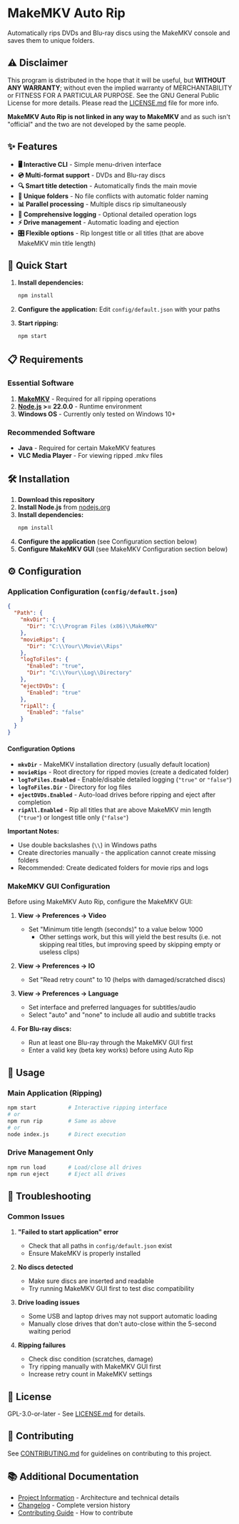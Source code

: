 # MakeMKV Auto Rip

Automatically rips DVDs and Blu-ray discs using the MakeMKV console and saves them to unique folders.

## ⚠️ Disclaimer

This program is distributed in the hope that it will be useful, but **WITHOUT ANY WARRANTY**; without even the implied warranty of MERCHANTABILITY or FITNESS FOR A PARTICULAR PURPOSE. See the GNU General Public License for more details. Please read the [LICENSE.md](LICENSE.md) file for more info.

**MakeMKV Auto Rip is not linked in any way to MakeMKV** and as such isn't "official" and the two are not developed by the same people.

## ✨ Features

- **🖥️ Interactive CLI** - Simple menu-driven interface
- **💿 Multi-format support** - DVDs and Blu-ray discs
- **🔍 Smart title detection** - Automatically finds the main movie
- **📁 Unique folders** - No file conflicts with automatic folder naming
- **📊 Parallel processing** - Multiple discs rip simultaneously
- **📝 Comprehensive logging** - Optional detailed operation logs
- **⚡ Drive management** - Automatic loading and ejection
- **🎛️ Flexible options** - Rip longest title or all titles (that are above MakeMKV min title length)

## 🚀 Quick Start

1. **Install dependencies:**

   ```bash
   npm install
   ```

2. **Configure the application:**
   Edit `config/default.json` with your paths

3. **Start ripping:**
   ```bash
   npm start
   ```

## 📋 Requirements

### Essential Software

1. **[MakeMKV](https://www.makemkv.com/)** - Required for all ripping operations
2. **[Node.js](https://nodejs.org/) >= 22.0.0** - Runtime environment
3. **Windows OS** - Currently only tested on Windows 10+

### Recommended Software

- **Java** - Required for certain MakeMKV features
- **VLC Media Player** - For viewing ripped .mkv files

## 🛠️ Installation

1. **Download this repository**
2. **Install Node.js** from [nodejs.org](https://nodejs.org/)
3. **Install dependencies:**
   ```bash
   npm install
   ```
4. **Configure the application** (see Configuration section below)
5. **Configure MakeMKV GUI** (see MakeMKV Configuration section below)

## ⚙️ Configuration

### Application Configuration (`config/default.json`)

```json
{
  "Path": {
    "mkvDir": {
      "Dir": "C:\\Program Files (x86)\\MakeMKV"
    },
    "movieRips": {
      "Dir": "C:\\Your\\Movie\\Rips"
    },
    "logToFiles": {
      "Enabled": "true",
      "Dir": "C:\\Your\\Log\\Directory"
    },
    "ejectDVDs": {
      "Enabled": "true"
    },
    "ripAll": {
      "Enabled": "false"
    }
  }
}
```

#### Configuration Options

- **`mkvDir`** - MakeMKV installation directory (usually default location)
- **`movieRips`** - Root directory for ripped movies (create a dedicated folder)
- **`logToFiles.Enabled`** - Enable/disable detailed logging (`"true"` or `"false"`)
- **`logToFiles.Dir`** - Directory for log files
- **`ejectDVDs.Enabled`** - Auto-load drives before ripping and eject after completion
- **`ripAll.Enabled`** - Rip all titles that are above MakeMKV min length (`"true"`) or longest title only (`"false"`)

**Important Notes:**

- Use double backslashes (`\\`) in Windows paths
- Create directories manually - the application cannot create missing folders
- Recommended: Create dedicated folders for movie rips and logs

### MakeMKV GUI Configuration

Before using MakeMKV Auto Rip, configure the MakeMKV GUI:

1. **View → Preferences → Video**

   - Set "Minimum title length (seconds)" to a value below 1000
     - Other settings work, but this will yield the best results (i.e. not skipping real titles, but improving speed by skipping empty or useless clips)

2. **View → Preferences → IO**

   - Set "Read retry count" to 10 (helps with damaged/scratched discs)

3. **View → Preferences → Language**

   - Set interface and preferred languages for subtitles/audio
   - Select "auto" and "none" to include all audio and subtitle tracks

4. **For Blu-ray discs:**
   - Run at least one Blu-ray through the MakeMKV GUI first
   - Enter a valid key (beta key works) before using Auto Rip

## 🎯 Usage

### Main Application (Ripping)

```bash
npm start          # Interactive ripping interface
# or
npm run rip        # Same as above
# or
node index.js      # Direct execution
```

### Drive Management Only

```bash
npm run load       # Load/close all drives
npm run eject      # Eject all drives
```

## 🔧 Troubleshooting

### Common Issues

1. **"Failed to start application" error**

   - Check that all paths in `config/default.json` exist
   - Ensure MakeMKV is properly installed

2. **No discs detected**

   - Make sure discs are inserted and readable
   - Try running MakeMKV GUI first to test disc compatibility

3. **Drive loading issues**

   - Some USB and laptop drives may not support automatic loading
   - Manually close drives that don't auto-close within the 5-second waiting period

4. **Ripping failures**
   - Check disc condition (scratches, damage)
   - Try ripping manually with MakeMKV GUI first
   - Increase retry count in MakeMKV settings

## 📄 License

GPL-3.0-or-later - See [LICENSE.md](LICENSE.md) for details.

## 🤝 Contributing

See [CONTRIBUTING.md](CONTRIBUTING.md) for guidelines on contributing to this project.

## 📚 Additional Documentation

- [Project Information](PROJECT-INFO.md) - Architecture and technical details
- [Changelog](CHANGELOG.md) - Complete version history
- [Contributing Guide](CONTRIBUTING.md) - How to contribute
